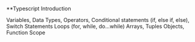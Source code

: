 **Typescript Introduction

Variables, Data Types, Operators, 
Conditional statements (if, else if, else), Switch Statements
Loops (for, while, do...while)
Arrays, Tuples
Objects, Function
Scope
